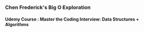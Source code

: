 ### Chen Frederick's Big O Exploration

#### Udemy Course : Master the Coding Interview: Data Structures + Algorithms
